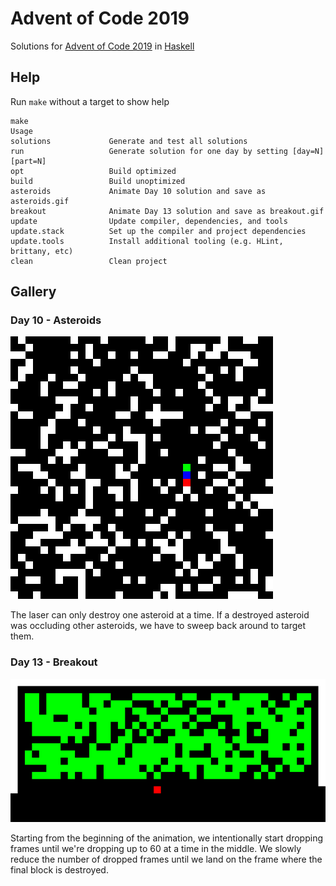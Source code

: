 # Advent of Code 2019

Solutions for [Advent of Code 2019] in [Haskell]

## Help

Run `make` without a target to show help

```console
make
Usage
solutions             Generate and test all solutions
run                   Generate solution for one day by setting [day=N] [part=N]
opt                   Build optimized
build                 Build unoptimized
asteroids             Animate Day 10 solution and save as asteroids.gif
breakout              Animate Day 13 solution and save as breakout.gif
update                Update compiler, dependencies, and tools
update.stack          Set up the compiler and project dependencies
update.tools          Install additional tooling (e.g. HLint, brittany, etc)
clean                 Clean project
```

## Gallery

### Day 10 - Asteroids

![Asteroids]

The laser can only destroy one asteroid at a time. If a destroyed
asteroid was occluding other asteroids, we have to sweep back around
to target them.

### Day 13 - Breakout

![Breakout]

Starting from the beginning of the animation, we intentionally start
dropping frames until we're dropping up to 60 at a time in the middle.
We slowly reduce the number of dropped frames until we land on the
frame where the final block is destroyed.

[Advent of Code 2019]: https://adventofcode.com/2019
[Haskell]: https://www.haskell.org
[Asteroids]: images/asteroids.gif
[Breakout]: images/breakout.gif
